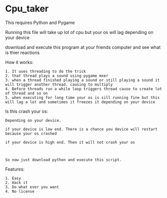 # Cpu_taker





This requires Python and Pygame 

Running this file will take up lot of cpu but your os will lag depending on your device



download and execute this program at your friends computer and see what is thier reactions

How it works:

    1. It uses threading to do the trick
    2. that thread plays a sound using pygame mxer
    3. when a thread finished playing a sound or still playing a sound it will trigger another thread. causing to multiply
    4. Before threads run a while loop triggers thread cause to create lot of thread and so on
    5. when executing for long time your os is sill running fine but this will lag a lot and sometimes it freezes it depending on your device

Is this crash your os:

    Depending on your device.

    if your device is low end. There is a chance you device will restart because your os crashed

    if your device is high end. Then it will not crash your os 



    So now just download python and execute this script.



Features:

    1. Easy
    2. Hack it
    3. Do what ever you want
    4. No license
